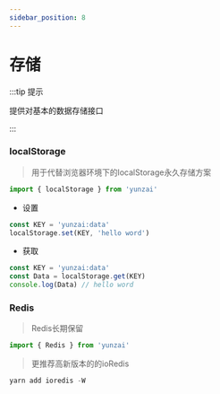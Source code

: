 ```yaml
---
sidebar_position: 8
---
```


# 存储

:::tip 提示

提供对基本的数据存储接口

:::

### localStorage

> 用于代替浏览器环境下的localStorage永久存储方案

```ts
import { localStorage } from 'yunzai'
```

- 设置

```ts
const KEY = 'yunzai:data'
localStorage.set(KEY, 'hello word')
```

- 获取

```ts
const KEY = 'yunzai:data'
const Data = localStorage.get(KEY)
console.log(Data) // hello word
```

### Redis

> Redis长期保留

```ts
import { Redis } from 'yunzai'
```

> 更推荐高新版本的的ioRedis

```ts
yarn add ioredis -W
```

